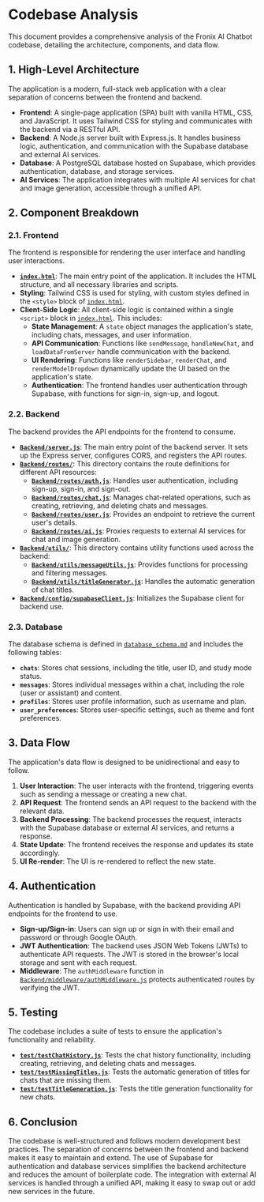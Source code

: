 # Codebase Analysis

This document provides a comprehensive analysis of the Fronix AI Chatbot codebase, detailing the architecture, components, and data flow.

## 1. High-Level Architecture

The application is a modern, full-stack web application with a clear separation of concerns between the frontend and backend.

- **Frontend**: A single-page application (SPA) built with vanilla HTML, CSS, and JavaScript. It uses Tailwind CSS for styling and communicates with the backend via a RESTful API.
- **Backend**: A Node.js server built with Express.js. It handles business logic, authentication, and communication with the Supabase database and external AI services.
- **Database**: A PostgreSQL database hosted on Supabase, which provides authentication, database, and storage services.
- **AI Services**: The application integrates with multiple AI services for chat and image generation, accessible through a unified API.

## 2. Component Breakdown

### 2.1. Frontend

The frontend is responsible for rendering the user interface and handling user interactions.

- **[`index.html`](index.html)**: The main entry point of the application. It includes the HTML structure, and all necessary libraries and scripts.
- **Styling**: Tailwind CSS is used for styling, with custom styles defined in the `<style>` block of [`index.html`](index.html).
- **Client-Side Logic**: All client-side logic is contained within a single `<script>` block in [`index.html`](index.html). This includes:
  - **State Management**: A `state` object manages the application's state, including chats, messages, and user information.
  - **API Communication**: Functions like `sendMessage`, `handleNewChat`, and `loadDataFromServer` handle communication with the backend.
  - **UI Rendering**: Functions like `renderSidebar`, `renderChat`, and `renderModelDropdown` dynamically update the UI based on the application's state.
  - **Authentication**: The frontend handles user authentication through Supabase, with functions for sign-in, sign-up, and logout.

### 2.2. Backend

The backend provides the API endpoints for the frontend to consume.

- **[`Backend/server.js`](Backend/server.js)**: The main entry point of the backend server. It sets up the Express server, configures CORS, and registers the API routes.
- **[`Backend/routes/`](Backend/routes/)**: This directory contains the route definitions for different API resources:
  - **[`Backend/routes/auth.js`](Backend/routes/auth.js)**: Handles user authentication, including sign-up, sign-in, and sign-out.
  - **[`Backend/routes/chat.js`](Backend/routes/chat.js)**: Manages chat-related operations, such as creating, retrieving, and deleting chats and messages.
  - **[`Backend/routes/user.js`](Backend/routes/user.js)**: Provides an endpoint to retrieve the current user's details.
  - **[`Backend/routes/ai.js`](Backend/routes/ai.js)**: Proxies requests to external AI services for chat and image generation.
- **[`Backend/utils/`](Backend/utils/)**: This directory contains utility functions used across the backend:
  - **[`Backend/utils/messageUtils.js`](Backend/utils/messageUtils.js)**: Provides functions for processing and filtering messages.
  - **[`Backend/utils/titleGenerator.js`](Backend/utils/titleGenerator.js)**: Handles the automatic generation of chat titles.
- **[`Backend/config/supabaseClient.js`](Backend/config/supabaseClient.js)**: Initializes the Supabase client for backend use.

### 2.3. Database

The database schema is defined in [`database_schema.md`](database_schema.md) and includes the following tables:

- **`chats`**: Stores chat sessions, including the title, user ID, and study mode status.
- **`messages`**: Stores individual messages within a chat, including the role (user or assistant) and content.
- **`profiles`**: Stores user profile information, such as username and plan.
- **`user_preferences`**: Stores user-specific settings, such as theme and font preferences.

## 3. Data Flow

The application's data flow is designed to be unidirectional and easy to follow.

1.  **User Interaction**: The user interacts with the frontend, triggering events such as sending a message or creating a new chat.
2.  **API Request**: The frontend sends an API request to the backend with the relevant data.
3.  **Backend Processing**: The backend processes the request, interacts with the Supabase database or external AI services, and returns a response.
4.  **State Update**: The frontend receives the response and updates its state accordingly.
5.  **UI Re-render**: The UI is re-rendered to reflect the new state.

## 4. Authentication

Authentication is handled by Supabase, with the backend providing API endpoints for the frontend to use.

- **Sign-up/Sign-in**: Users can sign up or sign in with their email and password or through Google OAuth.
- **JWT Authentication**: The backend uses JSON Web Tokens (JWTs) to authenticate API requests. The JWT is stored in the browser's local storage and sent with each request.
- **Middleware**: The `authMiddleware` function in [`Backend/middleware/authMiddleware.js`](Backend/middleware/authMiddleware.js) protects authenticated routes by verifying the JWT.

## 5. Testing

The codebase includes a suite of tests to ensure the application's functionality and reliability.

- **[`test/testChatHistory.js`](test/testChatHistory.js)**: Tests the chat history functionality, including creating, retrieving, and deleting chats and messages.
- **[`test/testMissingTitles.js`](test/testMissingTitles.js)**: Tests the automatic generation of titles for chats that are missing them.
- **[`test/testTitleGeneration.js`](test/testTitleGeneration.js)**: Tests the title generation functionality for new chats.

## 6. Conclusion

The codebase is well-structured and follows modern development best practices. The separation of concerns between the frontend and backend makes it easy to maintain and extend. The use of Supabase for authentication and database services simplifies the backend architecture and reduces the amount of boilerplate code. The integration with external AI services is handled through a unified API, making it easy to swap out or add new services in the future.